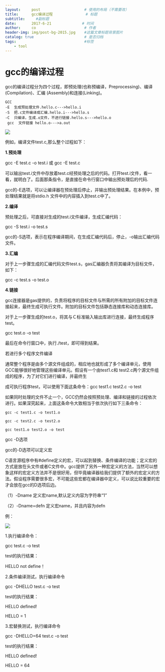 ```yaml
---
layout:     post                    # 使用的布局（不需要改）
title:      gcc编译过程               # 标题 
subtitle:     #副标题
date:       2017-6-21              # 时间
author:     co                      # 作者
header-img: img/post-bg-2015.jpg    #这篇文章标题背景图片
catalog: true                       # 是否归档
tags:                               #标签
    - tool
---
```


# gcc的编译过程 
gcc的编译过程分为四个过程，即预处理(也称预编译，Preprocessing)、编译(Compilation)、汇编 (Assembly)和连接(Linking)。
```
GCC
-E  生成预处理文件.hello.c--->hello.i
-S  把.c文件编译成汇编.hello.i--->hello.s
-C  只编译，生成.o文件，不进行链接.hello.s--->hello.o
 gcc  文件链接 hello.o--->a.out
```
![](https://gitee.com/whatplane/resource/raw/master/img/1250956.png)


例如，编译文件test.c,那么整个过程如下：

**1.预处理**

gcc -E test.c -o test.i 或 gcc -E test.c

可以输出test.i文件中存放着test.c经预处理之后的代码。打开test.i文件，看一看，就明白了。后面那条指令，是直接在命令行窗口中输出预处理后的代码.

gcc的-E选项，可以让编译器在预处理后停止，并输出预处理结果。在本例中，预处理结果就是将stdio.h 文件中的内容插入到test.c中了。

**2.编译**

预处理之后，可直接对生成的test.i文件编译，生成汇编代码：

gcc -S test.i -o test.s

gcc的-S选项，表示在程序编译期间，在生成汇编代码后，停止，-o输出汇编代码文件。

**3.汇编**

对于上一步骤生成的汇编代码文件test.s，gas汇编器负责将其编译为目标文件，如下：

gcc -c test.s -o test.o

**4.链接**

gcc连接器是gas提供的，负责将程序的目标文件与所需的所有附加的目标文件连接起来，最终生成可执行文件。附加的目标文件包括静态连接库和动态连接库。

对于上一步骤生成的test.o，将其与Ｃ标准输入输出库进行连接，最终生成程序test。

gcc test.o -o test

最后在命令行窗口中，执行./test，即可得到结果。

 

若进行多个程序文件编译

通常整个程序是由多个源文件组成的，相应地也就形成了多个编译单元，使用GCC能够很好地管理这些编译单元。假设有一个由test1.c和 test2.c两个源文件组成的程序，为了对它们进行编译，并最终生

成可执行程序test，可以使用下面这条命令：gcc test1.c test2.c -o test

如果同时处理的文件不止一个，GCC仍然会按照预处理、编译和链接的过程依次进行。如果深究起来，上面这条命令大致相当于依次执行如下三条命令：
```
gcc -c test1.c -o test1.o

gcc -c test2.c -o test2.o

gcc test1.o test2.o -o test
```
 

gcc -D选项

gcc的-D选项可以定义宏

C语言源程序中有#define定义的宏，可以起到替换、条件编译的功能；定义宏的方式是放在头文件或者C文件中。gcc提供了另外一种宏定义的方法，当然可以想象这样的宏定义方法并不是很好用，但毕竟编译器给我们提供了额外的宏定义的方法。假设程序需要很多宏，不可能这些宏都在编译器中定义，可以说比较重要的宏才会放在gcc的D选项后边。

（1）-Dname 定义宏name,默认定义内容为字符串“1”

（2）-Dname=defn 定义宏name，并且内容为defn

例：

![](https://gitee.com/whatplane/resource/raw/master/img/27593310-91ef-4cab-b81f-7eac72a05e9c.png)

1.执行编译命令：

gcc test.c -o test

test的执行结果：

HELLO not define！

2.条件编译测试，执行编译命令

gcc -DHELLO test.c -o test

test的执行结果：

HELLO defined!

HELLO = 1

3.宏替换测试，执行编译命令

gcc -DHELLO=64 test.c -o test

test的执行结果：

HELLO defined!

HELLO = 64

